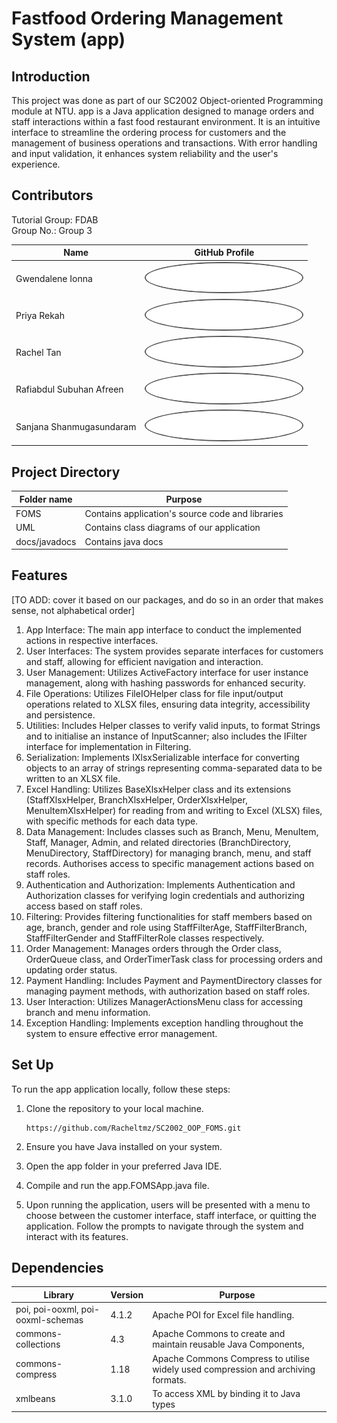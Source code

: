 # Fastfood Ordering Management System (app)

## Introduction

This project was done as part of our SC2002 Object-oriented Programming module at NTU. app is a Java application designed to manage orders and staff interactions within a fast food restaurant environment. It is an intuitive interface to streamline the ordering process for customers and the management of business operations and transactions. With error handling and input validation, it enhances system reliability and the user's experience.

## Contributors

Tutorial Group: FDAB  
Group No.: Group 3

| Name                        | GitHub Profile                                     |
|-----------------------------|----------------------------------------------------|
| Gwendalene Ionna            |   <a href="https://github.com/gwenionna" target="_blank"><img src="https://github.com/Racheltmz/SC2002_OOP_FOMS/raw/main/your_cool_intro%20(3).gif" width="250" alt="" style="border-radius:50%; border: 2px solid #555;"/></a> |
| Priya Rekah                 |   <a href="https://github.com/Priyarekah" target="_blank"><img src="https://github.com/Racheltmz/SC2002_OOP_FOMS/raw/main/your_cool_intro%20(1).gif" width="250" alt="" style="border-radius:50%; border: 2px solid #555;"/></a>|
| Rachel Tan                  |   <a href="https://github.com/lousyway" target="_blank"><img src="https://github.com/Racheltmz/SC2002_OOP_FOMS/raw/main/your_cool_intro%20(2).gif" width="250" alt="" style="border-radius:50%; border: 2px solid #555;"/></a>|
| Rafiabdul Subuhan Afreen    |   <a href="https://github.com/afreenrafi" target="_blank"><img src="https://github.com/Racheltmz/SC2002_OOP_FOMS/raw/main/your_cool_intro%20(5).gif" width="250" alt="" style="border-radius:50%; border: 2px solid #555;"/></a>|
| Sanjana Shanmugasundaram    |  <a href="https://github.com/snnjana" target="_blank"><img src="https://github.com/Racheltmz/SC2002_OOP_FOMS/raw/main/your_cool_intro%20(4).gif" width="250" alt="" style="border-radius:50%; border: 2px solid #555;"/></a> |

## Project Directory

| Folder name  | Purpose |
| -------- | ------- |
| FOMS | Contains application's source code and libraries|
| UML | Contains class diagrams of our application |
| docs/javadocs | Contains java docs |

## Features

[TO ADD: cover it based on our packages, and do so in an order that makes sense, not alphabetical order]

1. App Interface: The main app interface to conduct the implemented actions in respective interfaces.
2. User Interfaces: The system provides separate interfaces for customers and staff, allowing for efficient navigation and interaction.
3. User Management: Utilizes ActiveFactory interface for user instance management, along with hashing passwords for enhanced security.
4. File Operations: Utilizes FileIOHelper class for file input/output operations related to XLSX files, ensuring data integrity, accessibility and persistence.
5. Utilities: Includes Helper classes to verify valid inputs, to format Strings and to initialise an instance of InputScanner; also includes the IFilter interface for implementation in Filtering.
6. Serialization: Implements IXlsxSerializable interface for converting objects to an array of strings representing comma-separated data to be written to an XLSX file.
7. Excel Handling: Utilizes BaseXlsxHelper class and its extensions (StaffXlsxHelper, BranchXlsxHelper, OrderXlsxHelper, MenuItemXlsxHelper) for reading from and writing to Excel (XLSX) files, with specific methods for each data type.
8. Data Management: Includes classes such as Branch, Menu, MenuItem, Staff, Manager, Admin, and related directories (BranchDirectory, MenuDirectory, StaffDirectory) for managing branch, menu, and staff records. Authorises access to specific management actions based on staff roles.
9. Authentication and Authorization: Implements Authentication and Authorization classes for verifying login credentials and authorizing access based on staff roles.
10. Filtering: Provides filtering functionalities for staff members based on age, branch, gender and role using StaffFilterAge, StaffFilterBranch, StaffFilterGender and StaffFilterRole classes respectively.
11. Order Management: Manages orders through the Order class, OrderQueue class, and OrderTimerTask class for processing orders and updating order status.
12. Payment Handling: Includes Payment and PaymentDirectory classes for managing payment methods, with authorization based on staff roles.
13. User Interaction: Utilizes ManagerActionsMenu class for accessing branch and menu information.
14. Exception Handling: Implements exception handling throughout the system to ensure effective error management.

## Set Up

To run the app application locally, follow these steps:

1. Clone the repository to your local machine.

       https://github.com/Racheltmz/SC2002_OOP_FOMS.git

2. Ensure you have Java installed on your system.
3. Open the app folder in your preferred Java IDE.
4. Compile and run the app.FOMSApp.java file.
5. Upon running the application, users will be presented with a menu to choose between the customer interface, staff interface, or quitting the application. Follow the prompts to navigate through the system and interact with its features.

## Dependencies

| Library  | Version | Purpose                             |
| -------- | ------- | ----------------------------------- |
| poi, poi-ooxml, poi-ooxml-schemas | 4.1.2 | Apache POI for Excel file handling. |
| commons-collections | 4.3 | Apache Commons to create and maintain reusable Java Components, |
| commons-compress | 1.18 | Apache Commons Compress to utilise widely used compression and archiving formats. |
| xmlbeans | 3.1.0 | To access XML by binding it to Java types |
